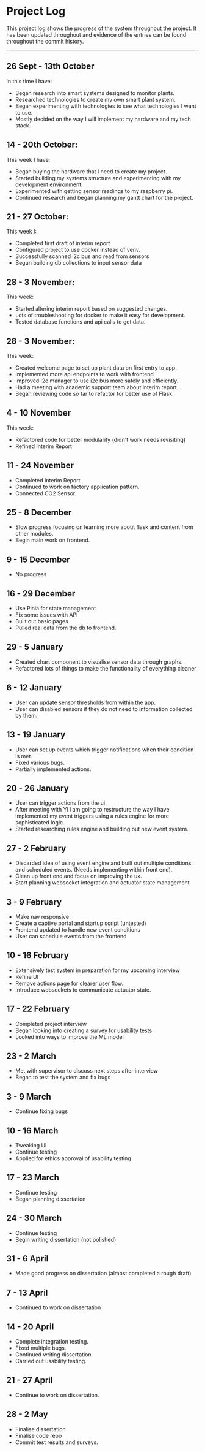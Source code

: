 # Project Log

This project log shows the progress of the system throughout the project. It has been updated throughout and evidence of the entries can be found throughout the commit history.

---

## 26 Sept - 13th October
In this time I have:
- Began research into smart systems designed to monitor plants.
- Researched technologies to create my own smart plant system.
- Began experimenting with technologies to see what technologies I want to use.
- Mostly decided on the way I will implement my hardware and my tech stack.

## 14 - 20th October:
This week I have:
- Began buying the hardware that I need to create my project.
- Started building my systems structure and experimenting with my development environment.
- Experimented with getting sensor readings to my raspberry pi.
- Continued research and began planning my gantt chart for the project.

## 21 - 27 October:
This week I:
- Completed first draft of interim report
- Configured project to use docker instead of venv.
- Successfully scanned i2c bus and read from sensors
- Begun building db collections to input sensor data

## 28 - 3 November:
This week:
- Started altering interim report based on suggested changes.
- Lots of troubleshooting for docker to make it easy for development.
- Tested database functions and api calls to get data.


## 28 - 3 November:
This week:
- Created welcome page to set up plant data on first entry to app.
- Implemented more api endpoints to work with frontend
- Improved i2c manager to use i2c bus more safely and efficiently.
- Had a meeting with academic support team about interim report.
- Began reviewing code so far to refactor for better use of Flask.

## 4 - 10 November
This week:
- Refactored code for better modularity (didn't work needs revisiting)
- Refined Interim Report

## 11 - 24 November
- Completed Interim Report
- Continued to work on factory application pattern.
- Connected CO2 Sensor.

## 25 - 8 December
- Slow progress focusing on learning more about flask and content from other modules.
- Begin main work on frontend.

## 9 - 15 December
- No progress

## 16 - 29 December
- Use Pinia for state management
- Fix some issues with API
- Built out basic pages
- Pulled real data from the db to frontend.

## 29 - 5 January
- Created chart component to visualise sensor data through graphs.
- Refactored lots of things to make the functionality of everything cleaner

## 6 - 12 January
- User can update sensor thresholds from within the app.
- User can disabled sensors if they do not need to information collected by them.

## 13 - 19 January
- User can set up events which trigger notifications when their condition is met.
- Fixed various bugs.
- Partially implemented actions.

## 20 - 26 January
- User can trigger actions from the ui
- After meeting with Yi I am going to restructure the way I have implemented my event triggers using a rules engine for more sophisticated logic.
- Started researching rules engine and building out new event system.

## 27 - 2 February
- Discarded idea of using event engine and built out multiple conditions and scheduled events. (Needs implementing within front end).
- Clean up front end and focus on improving the ux.
- Start planning websocket integration and actuator state management

## 3 - 9 February
- Make nav responsive
- Create a captive portal and startup script (untested)
- Frontend updated to handle new event conditions
- User can schedule events from the frontend

## 10 - 16 February
- Extensively test system in preparation for my upcoming interview
- Refine UI
- Remove actions page for clearer user flow.
- Introduce websockets to communicate actuator state.

## 17 - 22 February
- Completed project interview
- Began looking into creating a survey for usability tests
- Looked into ways to improve the ML model

## 23 - 2 March
- Met with supervisor to discuss next steps after interview
- Began to test the system and fix bugs

## 3 - 9 March
- Continue fixing bugs

## 10 - 16 March
- Tweaking UI
- Continue testing
- Applied for ethics approval of usability testing

## 17 - 23 March
- Continue testing
- Began planning dissertation

## 24 - 30 March
- Continue testing
- Begin writing dissertation (not polished)

## 31 - 6 April
- Made good progress on dissertation (almost completed a rough draft)

## 7 - 13 April
- Continued to work on dissertation

## 14 - 20 April
- Complete integration testing.
- Fixed multiple bugs.
- Continued writing dissertation.
- Carried out usability testing.

## 21 - 27 April
- Continue to work on dissertation.

## 28 - 2 May
- Finalise dissertation
- Finalise code repo
- Commit test results and surveys.